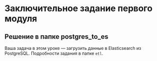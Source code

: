 # Заключительное задание первого модуля

## Решение в папке postgres_to_es

Ваша задача в этом уроке — загрузить данные в Elasticsearch из PostgreSQL. Подробности задания в папке `etl`.
